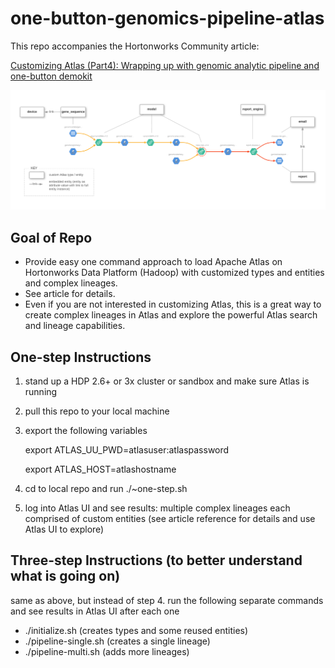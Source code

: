 # one-button-genomics-pipeline-atlas

This repo accompanies the Hortonworks Community article: 

[Customizing Atlas (Part4): Wrapping up with genomic analytic pipeline and one-button demokit](https://community.hortonworks.com/articles/236889/customizing-atlas-part4-summarizing-with-genomic-a.html)

![](HCC4-lineage-annotated.png)

## Goal of Repo
* Provide easy one command approach to load Apache Atlas on Hortonworks Data Platform (Hadoop) with customized types and entities and complex lineages.
* See article for details.  
* Even if you are not interested in customizing Atlas, this is a great way to create complex lineages in Atlas and explore the powerful Atlas search and lineage capabilities.

## One-step Instructions
1. stand up a HDP 2.6+ or 3x cluster or sandbox and make sure Atlas is running
1. pull this repo to your local machine
1. export the following variables

   export ATLAS_UU_PWD=atlasuser:atlaspassword  
   
   export ATLAS_HOST=atlashostname  
1. cd to local repo and run ./~one-step.sh
1. log into Atlas UI and see results: multiple complex lineages each comprised of custom entities (see article reference for details and use Atlas UI to explore)
  
## Three-step Instructions (to better understand what is going on)
same as above, but instead of step 4. run the following separate commands and see results in Atlas UI after each one
* ./initialize.sh (creates types and some reused entities)
* ./pipeline-single.sh (creates a single lineage)
* ./pipeline-multi.sh (adds more lineages)




